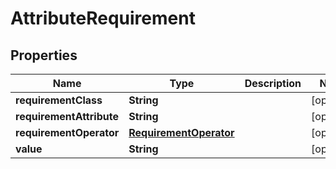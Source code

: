 
# AttributeRequirement

## Properties
Name | Type | Description | Notes
------------ | ------------- | ------------- | -------------
**requirementClass** | **String** |  |  [optional]
**requirementAttribute** | **String** |  |  [optional]
**requirementOperator** | [**RequirementOperator**](RequirementOperator.md) |  |  [optional]
**value** | **String** |  |  [optional]



